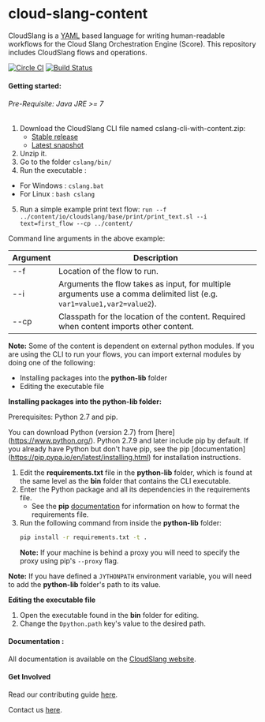 cloud-slang-content
=============

CloudSlang is a [YAML](http://yaml.org) based language for writing human-readable workflows for the Cloud Slang Orchestration Engine (Score). This repository includes CloudSlang flows and operations.

[![Circle CI](https://circleci.com/gh/CloudSlang/cloud-slang-content/tree/master.svg?style=svg)](https://circleci.com/gh/CloudSlang/cloud-slang-content/tree/master)
[![Build Status](https://travis-ci.org/CloudSlang/cloud-slang-content.svg?branch=master)](https://travis-ci.org/CloudSlang/cloud-slang-content)

#### Getting started:

###### Pre-Requisite: Java JRE >= 7

1. Download the CloudSlang CLI file named cslang-cli-with-content.zip:
    + [Stable release](http://www.cloudslang.io/download)
    + [Latest snapshot](https://github.com/CloudSlang/cloud-slang/releases/latest)
2. Unzip it.
3. Go to the folder `cslang/bin/`
4. Run the executable :
  - For Windows : `cslang.bat`
  - For Linux : `bash cslang`
5. Run a simple example print text flow: `run --f ../content/io/cloudslang/base/print/print_text.sl --i text=first_flow --cp ../content/`

Command line arguments in the above example:

Argument|Description
---|---
--f | Location of the flow to run.
--i | Arguments the flow takes as input, for multiple arguments use a comma delimited list (e.g. `var1=value1,var2=value2`).
--cp | Classpath for the location of the content. Required when content imports other content.


**Note:** Some of the content is dependent on external python modules. If you are using the CLI to run your flows, you can import external modules by doing one of the following:

+ Installing packages into the **python-lib** folder
+ Editing the executable file

**Installing packages into the python-lib folder:**

Prerequisites:  Python 2.7 and pip.

You can download Python (version 2.7) from [here] (https://www.python.org/). Python 2.7.9 and later include pip by default. If you already have Python but don't have pip, see the pip [documentation] (https://pip.pypa.io/en/latest/installing.html) for 
installation instructions. 

1. Edit the **requirements.txt** file in the **python-lib** folder, which is found at the same level as the **bin** folder that contains the CLI executable. 
2. Enter the Python package and all its dependencies in the requirements file.
	+ See the **pip** [documentation](https://pip.pypa.io/en/latest/user_guide.html#requirements-files) for information on how to format the requirements file.
3.  Run the following command from inside the **python-lib** folder:
    ```bash
    pip install -r requirements.txt -t .
    ```
    **Note:** If your machine is behind a proxy you will need to specify the proxy using pip's `--proxy` flag.

**Note:** If you have defined a `JYTHONPATH` environment variable, you will need to add the **python-lib** folder's path to its value. 

**Editing the executable file**

1. Open the executable found in the **bin** folder for editing.
2. Change the `Dpython.path` key's value to the desired path.

#### Documentation :

All documentation is available on the [CloudSlang website](http://www.cloudslang.io/#/docs).

#### Get Involved

Read our contributing guide [here](CONTRIBUTING.md).

Contact us [here](mailto:support@cloudslang.io).

